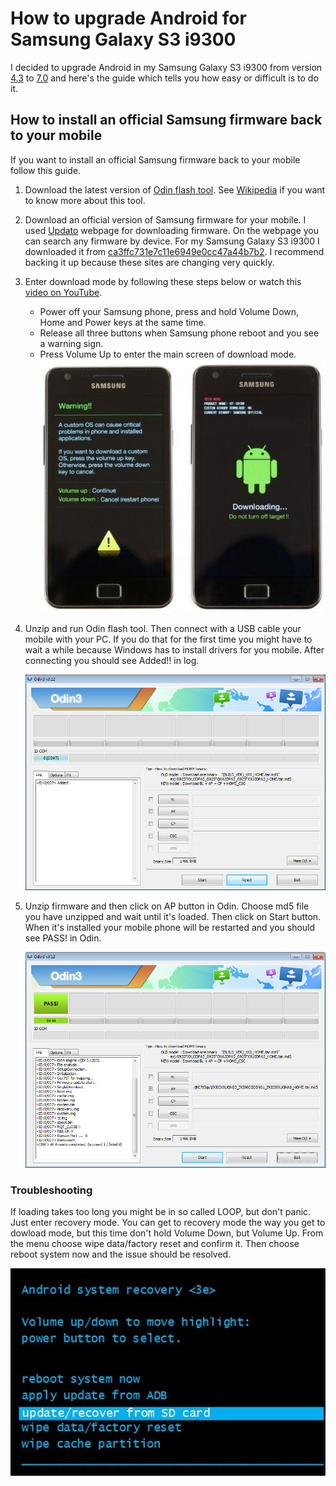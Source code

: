 # How to upgrade Android for Samsung Galaxy S3 i9300
I decided to upgrade Android in my Samsung Galaxy S3 i9300 from version [4.3](https://www.android.com/versions/jelly-bean-4-3/) to [7.0](https://www.android.com/versions/nougat-7-0/) and here's the guide which tells you how easy or difficult is to do it.

## How to install an official Samsung firmware back to your mobile
If you want to install an official Samsung firmware back to your mobile follow this guide.

1. Download the latest version of [Odin flash tool](http://odin3download.com/). See [Wikipedia](https://en.wikipedia.org/wiki/Odin_(firmware_flashing_software)) if you want to know more about this tool.

2. Download an official version of Samsung firmware for your mobile. I used [Updato](http://updato.com/) webpage for downloading firmware. On the webpage you can search any firmware by device. For my Samsung Galaxy S3 i9300 I downloaded it from [ca3ffc731e7c11e6949e0cc47a44b7b2](http://updato.com/firmware-archive-select-model?record=CA3FFC731E7C11E6949E0CC47A44B7B2). I recommend backing it up because these sites are changing very quickly.

3. Enter download mode by following these steps below or watch this [video on YouTube](https://www.youtube.com/watch?v=WmdyFevTO3M).
    * Power off your Samsung phone, press and hold Volume Down, Home and Power keys at the same time.
    * Release all three buttons when Samsung phone reboot and you see a warning sign.
    * Press Volume Up to enter the main screen of download mode.
    ![Samsung download mode](https://github.com/chovanj/Android/blob/master/download-mode-samsung.jpg)

4. Unzip and run Odin flash tool. Then connect with a USB cable your mobile with your PC. If you do that for the first time you might have to wait a while because Windows has to install drivers for you mobile. After connecting you should see Added!! in log.

   ![Odin device added](https://github.com/chovanj/Android/blob/master/odin-device-added.png)

5. Unzip firmware and then click on AP button in Odin. Choose md5 file you have unzipped and wait until it's loaded. Then click on Start button. When it's installed your mobile phone will be restarted and you should see PASS! in Odin.
   
   ![Odin dowloading PASS!](https://github.com/chovanj/Android/blob/master/odin-firmware-pass.png)

### Troubleshooting

If loading takes too long you might be in so called LOOP, but don't panic. Just enter recovery mode. You can get to recovery mode the way you get to dowload mode, but this time don't hold Volume Down, but Volume Up. From the menu choose wipe data/factory reset and confirm it. Then choose reboot system now and the issue should be resolved.

![Recovery mode](https://github.com/chovanj/Android/blob/master/android-system-recovery-3e.jpg)

